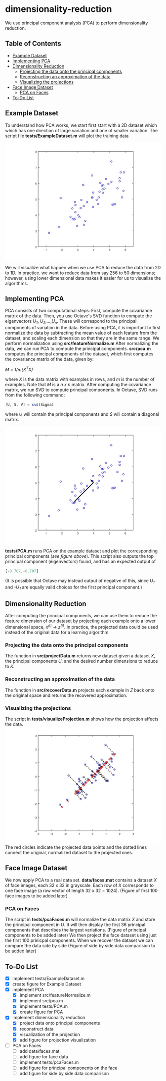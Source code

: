 # dimensionality-reduction
We use principal component analysis (PCA) to perform dimensionality reduction.

## Table of Contents
* [Example Dataset](#example-dataset)
* [Implementing PCA](#implementing-pca)
* [Dimensionality Reduction](#dimensionality-reduction)
  * [Projecting the data onto the principal components](#projecting-the-data-onto-the-principal-components)
  * [Reconstructing an approximation of the data](#reconstructing-an-approximation-of-the-data)
  * [Visualizing the projections](#visualizing-the-projections)
* [Face Image Dataset](#face-image-dataset)
  * [PCA on Faces](#pca-on-faces)
* [To-Do List](#to\-do-list)

## Example Dataset
To understand how PCA works, we start first start with a 2D dataset which which has
one direction of large variation and one of smaller variation. The script file **tests/ExampleDataset.m**
will plot the training data 

![Example Dataset 1](figures/figure1.jpg)

We will visualize what happen when we use
PCA to reduce the data from 2D to 1D. In practice. we want
to reduce data from say 256 to 50 dimensions; however, using lower dimensional data makes it easier 
for us to visualize the algorithms.

## Implementing PCA
PCA consists of two computational steps: First, compute the covariance matrix of the data.
Then, you use Octave's SVD function to compute the eigenvectors *U<sub>1</sub>*,
*U<sub>2</sub>*,...,*U<sub>n</sub>*. These will correspond to the principal
components of variation in the data.
Before using PCA, it is important to first normalize the data by subtracting
the mean value of each feature from the dataset, and scaling each dimension so
that they are in the same range. We perform normalization using **src/featureNormalize.m**
After normalizing the data, we can run PCA to compute the principal components.
**src/pca.m** computes the principal components of the dataset, which first computes
the covariance matrix of the data, given by:

*M = 1/m(X<sup>T</sup>X)*

where *X* is the data matrix with examples in rows, and *m* is the number
of examples. Note that *M* is a *n x n* matrix.
After computing the covariance matrix, we run SVD to compute principal components.
In Octave, SVD runs from the following command: 
```Octave
[U, S, V] = svd(Sigma)
```
where *U* will contain the principal components and *S* will contain a diagonal matrix.

![Computed eigenvectors on the dataset](figures/figure2.jpg)

**tests/PCA.m** runs PCA on the example dataset and plot the corresponding principal components
(*see figure above*). This script also outputs the top principal component (eigenvectors)
found, and has an expected output of
```Octave
[-0.707,-0.707]
```
(It is possible that Octave may instead output of negative of this, since *U<sub>1</sub>*
and *-U<sub>1</sub>* are equally valid choices for the first principal component.)

## Dimensionality Reduction
After computing the principal components, we can use them to reduce the feature 
dimension of our dataset by projecting each example onto a lower dimensional space,
*x<sup>(i)</sup> -> z<sup>(i)</sup>*. 
In practice, the projected data could be used instead of the original data 
for a learning algorithm. 

### Projecting the data onto the principal components
The function in **src/projectData.m** returns new dataset given a dataset *X*,
the principal components *U*, and the desired number dimensions to reduce to *K*.

### Reconstructing an approximation of the data
The function in **src/recoverData.m** projects each example in *Z* back onto the original
space and returns the recovered approximation.

### Visualizing the projections
The script in **tests/visualizeProjection.m** shows how the projection affects the data.
![Projections](figures/figure3.jpg)
The red circles indicate the projected data points and the dotted lines connect the original,
normalized dataset to the projected ones.

## Face Image Dataset
We now apply PCA to a real data set. **data/faces.mat** contains a dataset *X* of face images,
each 32 x 32 in grayscale. Each row of *X* corresponds to one face image (a row vector of length
32 x 32 = 1024). 
(Figure of first 100 face images to be added later)

### PCA on Faces
The script in **tests/pcaFaces.m** will normalize the data matrix *X* and store the principal component
in *U*. It will then display the first 36 principal components that describes the largest variations.
(Figure of principal components to be added later)
We then project the face dataset using just the first 100 prinicpal components. When we recover the dataset
we can compare the data side by side
(Figure of side by side data comparision to be added later)

## To-Do List
- [X] implement tests/ExampleDataset.m
- [X] create figure for Example Dataset
- [X] implement PCA
  - [X] implement src/featureNormalize.m
  - [X] implement src/pca.m
  - [X] implement tests/PCA.m
  - [X] create figure for PCA
- [X] implement dimensionality reduction
  - [X] project data onto principal components
  - [X] reconstruct data 
  - [X] visualization of the projection
  - [X] add figure for projection visualization
- [ ] PCA on Faces
  - [ ] add data/faces.mat
  - [ ] add figure for face data
  - [ ] implement tests/pcaFaces.m
  - [ ] add figure for principal components on the face
  - [ ] add figure for side by side data comparison
